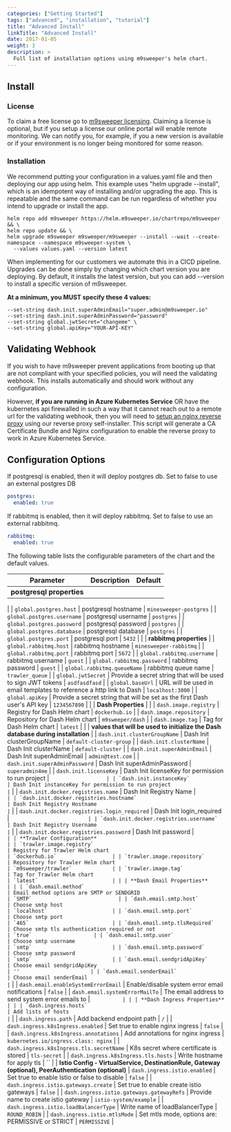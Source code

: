 ```yaml
---
categories: ["Getting Started"]
tags: ["advanced", "installation", "tutorial"]
title: "Advanced Install"
linkTitle: "Advanced Install"
date: 2017-01-05
weight: 3
description: >
  Full list of installation options using m9sweeper's helm chart. 
---
```


## Install

### License

To claim a free license go to [m9sweeper licensing](licensing.m9sweeper.io). Claiming a license
is optional, but if you setup a license our online portal will enable remote monitoring. We can notify you, for example,
if you a new version is available or if your environment is no longer being monitored for some reason. 

### Installation

We recommend putting your configuration in a values.yaml file and then deploying our app using helm. This
example uses "helm upgrade --install", which is an idempotent way of installing and/or upgrading the app. This
is repeatable and the same command can be run regardless of whether you intend to upgrade or install the app. 

    helm repo add m9sweeper https://helm.m9sweeper.io/chartrepo/m9sweeper && \
    helm repo update && \
    helm upgrade m9sweeper m9sweeper/m9sweeper --install --wait --create-namespace --namespace m9sweeper-system \
      --values values.yaml --version latest

When implementing for our customers we automate this in a CICD pipeline. Upgrades can be done simply by changing
which chart version you are deploying. By default, it installs the latest version, but you can add 
--version to install a specific version of m9sweeper. 

**At a minimum, you MUST specify these 4 values:**

    --set-string dash.init.superAdminEmail="super.admin@m9sweeper.io"
    --set-string dash.init.superAdminPassword="password"
    --set-string global.jwtSecret="changeme" \
    --set-string global.apiKey="YOUR-API-KEY"

## Validating Webhook

If you wish to have m9sweeper prevent applications from booting up that are not compliant with your specified
policies, you will need the validating webhook. This installs automatically and should work without any configuration.

However, **if you are running in Azure Kubernetes Service** OR have the kubernetes api firewalled in such a way that it
cannot reach out to a remote url for the validating webhook, then you will need to 
[setup an nginx reverse proxy](https://github.com/m9sweeper/m9sweeper/blob/main/backend/scripts/README.md) 
using our reverse proxy self-installer. This script will generate a CA Certificate Bundle and Nginx configuration
to enable the reverse proxy to work in Azure Kubernetes Service. 


## Configuration Options

If postgresql is enabled, then it will deploy postgres db. Set to false to use an external postgres DB
```yaml
postgres:
  enabled: true
```

If rabbitmq is enabled, then it will deploy rabbitmq. Set to false to use an external rabbitmq.
```yaml
rabbitmq:
  enabled: true
```

The following table lists the configurable parameters of the chart and the default values.


| Parameter                                                                   | Description                                                                                                        | Default                         |
| --------------------------------------------------------------------------- | -------------------------------------------------------------------------------------------------------------------| ------------------------------- |
| **postgresql properties**                                                   |
|
| `global.postgres.host`                                                      | postgresql hostname                                                                                                | `minesweeper-postgres`          |
| `global.postgres.username`                                                  | postgresql username                                                                                                | `postgres`                      |
| `global.postgres.password`                                                  | postgresql password                                                                                                | `postgres`                      |
| `global.postgres.database`                                                  | postgresql database                                                                                                | `postgres`                      |
| `global.postgres.port`                                                      | postgresql port                                                                                                    | `5432`                          |
|
| **rabbitmq properties**
|
| `global.rabbitmq.host`                                                      | rabbitmq hostname                                                                                                  | `minesweeper-rabbitmq`          |
| `global.rabbitmq.port`                                                      | rabbitmq port                                                                                                      | `5672`                          |
| `global.rabbitmq.username`                                                  | rabbitmq username                                                                                                  | `guest`                         |
| `global.rabbitmq.password`                                                  | rabbitmq password                                                                                                  | `guest`                         |
| `global.rabbitmq.queueName`                                                 | rabbitmq queue name                                                                                                | `trawler_queue`                 |
| `global.jwtSecret`                                                          | Provide a secret string that will be used to sign JWT tokens                                                       | `asdfasdfasd`                   |
| `global.baseUrl`                                                            | URL will be used in email templates to reference a http link to Dash                                               | `localhost:3000`                |
| `global.apiKey`                                                             | Provide a secret string that will be set as the first Dash user's API key                                          | `1234567890`                    |
|
| **Dash Properties**                                                          |
|
| `dash.image.registry`                                                       | Registry for Dash Helm chart                                                                                       | `dockerhub.io`                  |
| `dash.image.repository`                                                     | Repository for Dash Helm chart                                                                                     | `m9sweeper/dash`                |
| `dash.image.tag`                                                            | Tag for Dash Helm chart                                                                                            | `latest`                        |
|
| **values that will be used to initialize the Dash database during installation**
|
| `dash.init.clusterGroupName`                                                | Dash Init clusterGroupName                                                                                         | `default-cluster-group`         |
| `dash.init.clusterName`                                                     | Dash Init clusterName                                                                                              | `default-cluster`               |
| `dash.init.superAdminEmail`                                                 | Dash Init superAdminEmail                                                                                          | `admin@test.com`                |
| `dash.init.superAdminPassword`                                              | Dash Init superAdminPassword                                                                                       | `superadmin4me`                 |
| `dash.init.licenseKey`                                                      | Dash Init licenseKey for permission to run project                                                                 | ``                   |
| `dash.init.instanceKey`                                                     | Dash Init instanceKey for permission to run project                                                                | ``                   |
| `dash.init.docker.registries.name`                                          | Dash Init Registry Name                                                                                            | ``             |
| `dash.init.docker.registries.hostname`                                      | Dash Init Registry Hostname                                                                                        | ``        |
| `dash.init.docker.registries.login_required`                                | Dash Init login_required                                                                                           | ``                          |
| `dash.init.docker.registries.username`                                      | Dash Init Registry Username                                                                                        | ``                           |
| `dash.init.docker.registries.password`                                      | Dash Init password                                                                                                 | ``                        |
| **Trawler Configuration**                                                   |
| `trawler.image.registry`                                                    | Registry for Trawler Helm chart                                                                                    | `dockerhub.io`                  |
| `trawler.image.repository`                                                  | Repository for Trawler Helm chart                                                                                  | `m9sweeper/trawler`             |
| `trawler.image.tag`                                                         | Tag for Trawler Helm chart                                                                                         | `latest`                        |
|
| **Dash Email Properties**                                                   |
|
| `dash.email.method`                                                         | Email method options are SMTP or SENDGRID                                                                          | `SMTP`                            |
| `dash.email.smtp.host`                                                      | Choose smtp host                                                                                                   | `localhost`                     |
| `dash.email.smtp.port`                                                      | Choose smtp port                                                                                                   | `465`                           |
| `dash.email.smtp.tlsRequired`                                               | Choose smtp tls authentication required or not                                                                     | `true`                    |
| `dash.email.smtp.user`                                                      | Choose smtp username                                                                                               | `smtp`                          |
| `dash.email.smtp.password`                                                  | Choose smtp password                                                                                               | `smtp`                          |
| `dash.email.sendgridApiKey`                                                 | Choose email sendgridApiKey                                                                                        | ''                       |
| `dash.email.senderEmail`                                                    | Choose email senderEmail                                                                                           | ``           |
| `dash.email.enableSystemErrorEmail`                                         | Enable/disable system error email notifications                                                                    | `false`                 |
| `dash.email.systemErrorMailTo`                                              | The email address to send system error emails to                                                                   | ``           |
|
| **Dash Ingress Properties**                                                 |
|
| `dash.ingress.hosts`                                                        | Add lists of hosts                                                                                                | ``                  |
| `dash.ingress.path`                                                         | Add backend endpoint path                                                                                         | `/`                              |
| `dash.ingress.k8sIngress.enabled`                                           | Set true to enable nginx ingress                                                                                  | `false`                  |
| `dash.ingress.k8sIngress.annotations`                                       | Add annotations for nginx ingress                                                                                 | `kubernetes.io/ingress.class: nginx`                          |
| `dash.ingress.k8sIngress.tls.secretName`                                    | K8s secret where certificate is stored                                                                | `tls-secret`                     |
| `dash.ingress.k8sIngress.tls.hosts`                                         | Write hostname for apply tls                                                                                      | ``                  |
| **Istio Config - VirtualService, DestinationRule, Gateway (optional), PeerAuthentication (optional)**
| `dash.ingress.istio.enabled`                                                | Set true to enable Istio or false to disable                                                                      | `false`                  |
| `dash.ingress.istio.gateways.create`                                        | Set true to enable create istio gateways                                                                          | `false`                  |
| `dash.ingress.istio.gateways.gatewayRefs`                                   | Provide name to create istio gateway                                                                              | `istio-system/example`           |
| `dash.ingress.istio.loadBalancerType`                                       | Write name of loadBalancerType                                                                                    | `ROUND_ROBIN`                    |
| `dash.ingress.istio.mtlsMode`                                               | Set mtls mode, options are: PERMISSIVE or STRICT                                                                  | `PERMISSIVE`                     |
